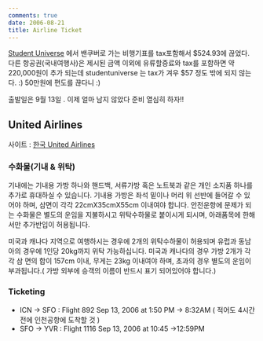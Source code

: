 ```yaml
---
comments: true
date: 2006-08-21
title: Airline Ticket
---
```


[Student Universe](http://www.studentuniverse.com) 에서 밴쿠버로 가는
비행기표를 tax포함해서 $524.93에 끊었다. 다른 항공권(국내여행사)은 제시된 금액
이외에 유류할증료와 tax를 포함하면 약 220,000원이 추가 되는데 studentuniverse
는 tax가 겨우 $57 정도 밖에 되지 않는다. :) 50만원에 편도를 끊다니 :)

출발일은 9월 13일 . 이제 얼마 남지 않았다 준비 열심히 하자!!

United Airlines
---------------

사이트 : [한국 United Airlines](http://www.kr.united.com/kr/index.html)

### 수화물(기내 & 위탁)

기내에는 기내용 가방 하나와 핸드백, 서류가방 혹은 노트북과 같은 개인 소지품
하나를 추가로 휴대하실 수 있습니다. 기내용 가방은 좌석 밑이나 머리 위 선반에
들어갈 수 있어야 하며, 삼면이 각각 22cmⅩ35cmⅩ55cm 이내여야 합니다. 안전운항에
문제가 되는 수화물은 별도의 운임을 지불하시고 위탁수하물로 붙이시게 되시며,
아래품목에 한해서만 추가반입이 허용됩니다.

미국과 캐나다 지역으로 여행하시는 경우에 2개의 위탁수하물이 허용되며 유럽과
동남아의 경우에 1인당 20kg까지 위탁 가능하십니다. 미국과 캐나다의 경우 가방
2개가 각각 삼 면의 합이 157cm 이내, 무게는 23kg 이내여야 하며, 초과의 경우
별도의 운임이 부과됩니다.( 가방 외부에 승객의 이름이 반드시 표기 되어있어야
합니다.)

### Ticketing

* ICN -> SFO : Flight 892 Sep 13, 2006 at 1:50 PM -> 8:32AM ( 적어도 4시간
  전에 인천공항에 도착할 것 )
* SFO -> YVR : Flight 1116 Sep 13, 2006 at 10:45 ->12:59PM
